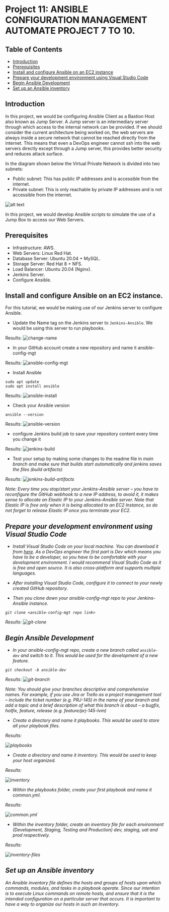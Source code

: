 # Project 11: ANSIBLE CONFIGURATION MANAGEMENT AUTOMATE PROJECT 7 TO 10.

## Table of Contents
- [Introduction](#introduction)
- [Prerequisites](#prerequisites)
- [Install and configure Ansible on an EC2 instance](#install-and-configure-ansible-on-an-ec2-instance)
- [Prepare your development environment using Visual Studio Code](#prepare-your-development-environment-using-visual-studio-code)
- [Begin Ansible Development](#begin-ansible-development)
- [Set up an Ansible inventory](#set-up-an-ansible-inventory)


## Introduction
In this project, we would be configuring Ansible Client as a Bastion Host also known as Jump Server. A Jump server is an intermediary server through which access to the internal network can be provided. If we should consider the current architecture being worked on, the web servers are always inside a secure network that cannot be reached directly from the internet. This means that even a DevOps engineer cannot ssh into the web servers directly except through a Jump server, this provides better security and reduces attack surface.

In the diagram shown below the Virtual Private Network is divided into two subnets:
- Public subnet: This has public IP addresses and is accessible from the internet.
- Private subnet: This is only reachable by private IP addresses and is not accessible from the internet.

![alt text](https://darey.io/wp-content/uploads/2021/07/bastion.png)

In this project, we would develop Ansible scripts to simulate the use of a Jump Box to access our Web Servers.


## Prerequisites
- Infrastructure: AWS.
- Web Servers: Linux Red Hat.
- Database Server: Ubuntu 20.04 + MySQL.
- Storage Server: Red Hat 8 + NFS.
- Load Balancer: Ubuntu 20.04 (Nginx).
- Jenkins Server.
- Configure Ansible.

## Install and configure Ansible on an EC2 instance.
For this tutorial, we would be making use of our Jenkins server to configure Ansible.

- Update the Name tag on the Jenkins server to `Jenkins-Ansible`. We would be using this server to run playbooks.

Results:
![change-name](img/change-tag.png)

- In your GitHub account create a new repository and name it ansible-config-mgt

Results:
![ansible-config-mgt](img/ansible-config-mgt.png)

- Install Ansible
```
sudo apt update
sudo apt install ansible
```

Results:
![ansible-install](img/ansible-install.png)

- Check your Ansible version
```
ansible --version
```

Results:
![ansible-version](img/ansible-version.png)

- configure Jenkins build job to save your repository content every time you change it

Results:
![jenkins-build](img/jenkins-build.jpg)

- Test your setup by making some changes to the readme file in <i>main<i> branch and make sure that builds start automatically and jenkins saves the files (build artifacts)

Results:
![jenkins-build-artifacts](img/jenkins-build-artifacts.png)

Note: Every time you stop/start your Jenkins-Ansible server – you have to reconfigure the GitHub webhook to a new IP address, to avoid it, it makes sense to allocate an Elastic IP to your Jenkins-Ansible server. Note that Elastic IP is free only when it is being allocated to an EC2 Instance, so do not forget to release Elastic IP once you terminate your EC2.


## Prepare your development environment using Visual Studio Code
- Install Visual Studio Code on your local machine. You can download it from <a href="https://code.visualstudio.com/download">here</a>. As a DevOps engineer the first part is Dev which means you have to be a developer, so you have to be comfortable with your development environment. I would recommend Visual Studio Code as it is free and open source. It is also cross-platform and supports multiple languages.

- After installing Visual Studio Code, configure it to connect to your newly created GitHub repository.

- Then you clone down your ansible-config-mgt repo to your Jenkins-Ansible instance.
```
git clone <ansible-config-mgt repo link>
```

Results:
![git-clone](img/git-clone.png)


## Begin Ansible Development
- In your ansible-config-mgt repo, create a new branch called `ansible-dev` and switch to it. This would be used for the development of a new feature.

```
git checkout -b ansible-dev
```

Results:
![git-branch](img/git-branch.png)

Note: You should give your branches descriptive and comprehensive names. For example, if you use Jira or Trello as a project management tool – include the ticket number (e.g. PRJ-145) in the name of your branch and add a topic and a brief description of what this branch is about – a bugfix, hotfix, feature, release (e.g. feature/prj-145-lvm)

- Create a directory and name it playbooks. This would be used to store all your playbook files.

Results:

![playbooks](img/playbooks.png)

- Create a directory and name it inventory. This would be used to keep your host organized.

Results:

![inventory](img/inventory.png)

- Within the playbooks folder, create your first playbook and name it <i>common.yml</i>.

Results:

![common.yml](img/common-yml.png)

- Within the inventory folder, create an inventory file for each environment (Development, Staging, Testing and Production) dev, staging, uat and prod respectively.

Results:

![inventory-files](img/inventory-files.png)


## Set up an Ansible inventory
An Ansible inventory file defines the hosts and groups of hosts upon which commands, modules, and tasks in a playbook operate. Since our intention is to execute Linux commands on remote hosts, and ensure that it is the intended configuration on a particular server that occurs. It is important to have a way to organize our hosts in such an Inventory.